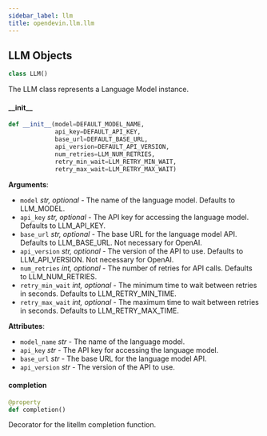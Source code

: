 ```yaml
---
sidebar_label: llm
title: opendevin.llm.llm
---
```


## LLM Objects

```python
class LLM()
```

The LLM class represents a Language Model instance.

#### \_\_init\_\_

```python
def __init__(model=DEFAULT_MODEL_NAME,
             api_key=DEFAULT_API_KEY,
             base_url=DEFAULT_BASE_URL,
             api_version=DEFAULT_API_VERSION,
             num_retries=LLM_NUM_RETRIES,
             retry_min_wait=LLM_RETRY_MIN_WAIT,
             retry_max_wait=LLM_RETRY_MAX_WAIT)
```

**Arguments**:

- `model` _str, optional_ - The name of the language model. Defaults to LLM_MODEL.
- `api_key` _str, optional_ - The API key for accessing the language model. Defaults to LLM_API_KEY.
- `base_url` _str, optional_ - The base URL for the language model API. Defaults to LLM_BASE_URL. Not necessary for OpenAI.
- `api_version` _str, optional_ - The version of the API to use. Defaults to LLM_API_VERSION. Not necessary for OpenAI.
- `num_retries` _int, optional_ - The number of retries for API calls. Defaults to LLM_NUM_RETRIES.
- `retry_min_wait` _int, optional_ - The minimum time to wait between retries in seconds. Defaults to LLM_RETRY_MIN_TIME.
- `retry_max_wait` _int, optional_ - The maximum time to wait between retries in seconds. Defaults to LLM_RETRY_MAX_TIME.
  

**Attributes**:

- `model_name` _str_ - The name of the language model.
- `api_key` _str_ - The API key for accessing the language model.
- `base_url` _str_ - The base URL for the language model API.
- `api_version` _str_ - The version of the API to use.

#### completion

```python
@property
def completion()
```

Decorator for the litellm completion function.

